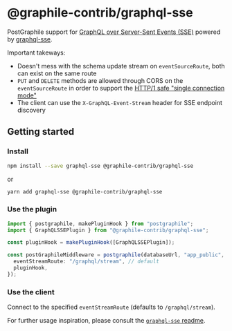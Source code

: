 # @graphile-contrib/graphql-sse

PostGraphile support for [GraphQL over Server-Sent Events (SSE)](https://github.com/enisdenjo/graphql-sse/blob/master/PROTOCOL.md) powered by [graphql-sse](https://github.com/enisdenjo/graphql-sse).

Important takeways:

- Doesn't mess with the schema update stream on `eventSourceRoute`, both can exist on the same route
- `PUT` and `DELETE` methods are allowed through CORS on the `eventSourceRoute` in order to support the [HTTP/1 safe "single connection mode"](https://github.com/enisdenjo/graphql-sse/blob/master/PROTOCOL.md#single-connection-mode)
- The client can use the `X-GraphQL-Event-Stream` header for SSE endpoint discovery

## Getting started

### Install

```bash
npm install --save graphql-sse @graphile-contrib/graphql-sse
```

or

```bash
yarn add graphql-sse @graphile-contrib/graphql-sse
```

### Use the plugin

```ts
import { postgraphile, makePluginHook } from "postgraphile";
import { GraphQLSSEPlugin } from "@graphile-contrib/graphql-sse";

const pluginHook = makePluginHook([GraphQLSSEPlugin]);

const postGraphileMiddleware = postgraphile(databaseUrl, "app_public", {
  eventStreamRoute: "/graphql/stream", // default
  pluginHook,
});
```

### Use the client

Connect to the specified `eventStreamRoute` (defaults to `/graphql/stream`).

For further usage inspiration, please consult the [`graphql-sse` readme](https://github.com/enisdenjo/graphql-sse#readme).
